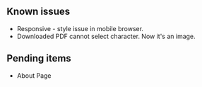 ## Known issues

- Responsive - style issue in mobile browser.
- Downloaded PDF cannot select character. Now it's an image.

## Pending items

- About Page
